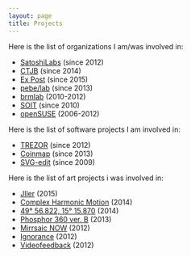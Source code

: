 ```yaml
---
layout: page
title: Projects
---
```


Here is the list of organizations I am/was involved in:

* [SatoshiLabs](/satoshilabs) (since 2012)
* [CTJB](/ctjb) (since 2014)
* [Ex Post](/expost) (since 2015)
* [pebe/lab](/pebe-lab) (since 2013)
* [brmlab](/brmlab) (2010-2012)
* [SOIT](/soit) (since 2010)
* [openSUSE](/opensuse) (2006-2012)

Here is the list of software projects I am involved in:

* [TREZOR](/trezor) (since 2012)
* [Coinmap](/coinmap) (since 2013)
* [SVG-edit](/svg-edit) (since 2009)

Here is the list of art projects i was involved in:

* [Jller](/jller) (2015)
* [Complex Harmonic Motion](/chm) (2014)
* [49° 56.822, 15° 15.870](/49-56-822-15-15-870) (2014)
* [Phosphor 360 ver. B](/phosphor360b) (2013)
* [Mirrsaic NOW](/mirrsaic) (2012)
* [Ignorance](/ignorance) (2012)
* [Videofeedback](/videofeedback) (2012)
